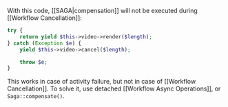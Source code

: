With this code, [[SAGA|compensation]] will not be executed during [[Workflow Cancellation]]:

```php
try {
    return yield $this->video->render($length);
} catch (Exception $e) {
    yield $this->video->cancel($length);

    throw $e;
}
```

This works in case of activity failure, but not in case of [[Workflow Cancellation]]. To solve it, use detached [[Workflow Async Operations]], or `Saga::compensate()`.
